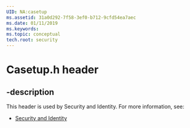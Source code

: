 ```yaml
---
UID: NA:casetup
ms.assetid: 31a0d292-7f58-3ef0-b712-9cfd54ea7aec
ms.date: 01/11/2019
ms.keywords: 
ms.topic: conceptual
tech.root: security
---
```


# Casetup.h header


## -description


This header is used by Security and Identity. For more information, see:

- [Security and Identity](../_security/index.md)

